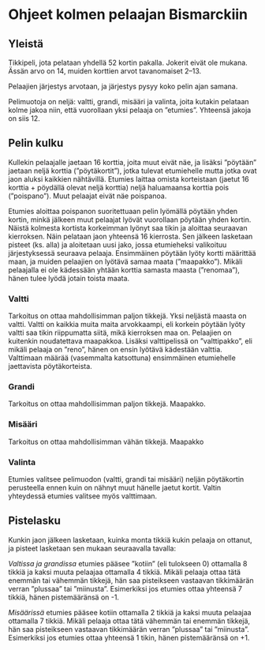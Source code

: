 # Ohjeet kolmen pelaajan Bismarckiin

## Yleistä

Tikkipeli, jota pelataan yhdellä 52 kortin pakalla. Jokerit eivät ole mukana. Ässän arvo on 14, muiden korttien arvot tavanomaiset 2–13.

Pelaajien järjestys arvotaan, ja järjestys pysyy koko pelin ajan samana.

Pelimuotoja on neljä: valtti, grandi, misääri ja valinta, joita kutakin pelataan kolme jakoa niin, että vuorollaan yksi pelaaja on ”etumies”. Yhteensä jakoja on siis 12.

## Pelin kulku

Kullekin pelaajalle jaetaan 16 korttia, joita muut eivät näe, ja lisäksi ”pöytään” jaetaan neljä korttia (”pöytäkortit”), jotka tulevat etumiehelle mutta jotka ovat jaon aluksi kaikkien nähtävillä.
Etumies laittaa omista korteistaan (jaetut 16 korttia + pöydällä olevat neljä korttia) neljä haluamaansa korttia pois (”poispano”). Muut pelaajat eivät näe poispanoa.

Etumies aloittaa poispanon suoritettuaan pelin lyömällä pöytään yhden kortin, minkä jälkeen muut pelaajat lyövät vuorollaan pöytään yhden kortin. Näistä kolmesta kortista korkeimman lyönyt saa tikin ja aloittaa seuraavan kierroksen. Näin pelataan jaon yhteensä 16 kierrosta. Sen jälkeen lasketaan pisteet (ks. alla) ja aloitetaan uusi jako, jossa etumieheksi valikoituu järjestyksessä seuraava pelaaja.
Ensimmäinen pöytään lyöty kortti määrittää maan, ja muiden pelaajien on lyötävä samaa maata (”maapakko”). Mikäli pelaajalla ei ole kädessään yhtään korttia samasta maasta (”renomaa”), hänen tulee lyödä jotain toista maata.

### Valtti

Tarkoitus on ottaa mahdollisimman paljon tikkejä.
Yksi neljästä maasta on valtti. Valtti on kaikkia muita maita arvokkaampi, eli korkein pöytään lyöty valtti saa tikin riippumatta siitä, mikä kierroksen maa on. Pelaajien on kuitenkin noudatettava maapakkoa. Lisäksi valttipelissä on ”valttipakko”, eli mikäli pelaaja on ”reno”, hänen on ensin lyötävä kädestään valttia.
Valttimaan määrää (vasemmalta katsottuna) ensimmäinen etumiehelle jaettavista pöytäkorteista.

### Grandi

Tarkoitus on ottaa mahdollisimman paljon tikkejä. Maapakko.

### Misääri

Tarkoitus on ottaa mahdollisimman vähän tikkejä. Maapakko

### Valinta

Etumies valitsee pelimuodon (valtti, grandi tai misääri) neljän pöytäkortin perusteella ennen kuin on nähnyt muut hänelle jaetut kortit. Valtin yhteydessä etumies valitsee myös valttimaan.

## Pistelasku

Kunkin jaon jälkeen lasketaan, kuinka monta tikkiä kukin pelaaja on ottanut, ja pisteet lasketaan sen mukaan seuraavalla tavalla:

_Valtissa ja grandissa_ etumies pääsee ”kotiin” (eli tulokseen 0) ottamalla 8 tikkiä ja kaksi muuta pelaajaa ottamalla 4 tikkiä. Mikäli pelaaja ottaa tätä enemmän tai vähemmän tikkejä, hän saa pisteikseen vastaavan tikkimäärän verran ”plussaa” tai ”miinusta”. Esimerkiksi jos etumies ottaa yhteensä 7 tikkiä, hänen pistemääränsä on -1.

_Misäärissä_ etumies pääsee kotiin ottamalla 2 tikkiä ja kaksi muuta pelaajaa ottamalla 7 tikkiä. Mikäli pelaaja ottaa tätä vähemmän tai enemmän tikkejä, hän saa pisteikseen vastaavan tikkimäärän verran ”plussaa” tai ”miinusta”. Esimerkiksi jos etumies ottaa yhteensä 1 tikin, hänen pistemääränsä on +1.

